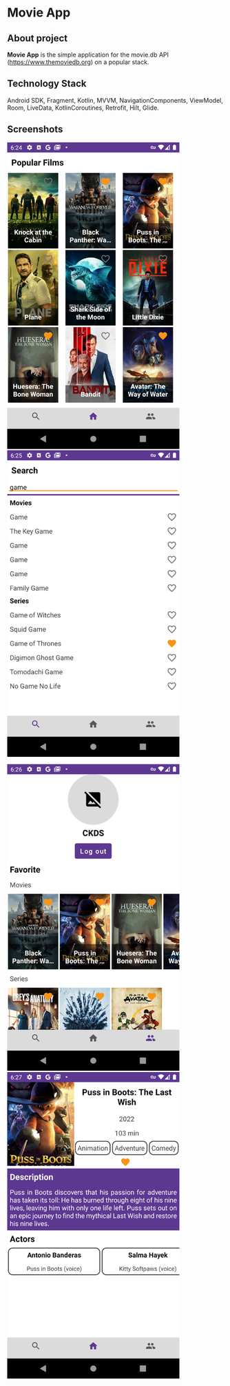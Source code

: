 # Movie App

## About project

<b>Movie App</b> is the simple application for the movie.db API (https://www.themoviedb.org) on a popular stack.

## Technology Stack

<p>Android SDK, Fragment, Kotlin, MVVM, NavigationComponents, ViewModel, Room, LiveData, KotlinCoroutines, Retrofit, Hilt, Glide.</p>

## Screenshots
<p float="left">
  <img src="screens/1.png" width="400" />
  <img src="screens/2.png" width="400" /> 
</p>

<p float="left">
  <img src="screens/3.png" width="400" />
  <img src="screens/4.png" width="400" /> 
</p>
